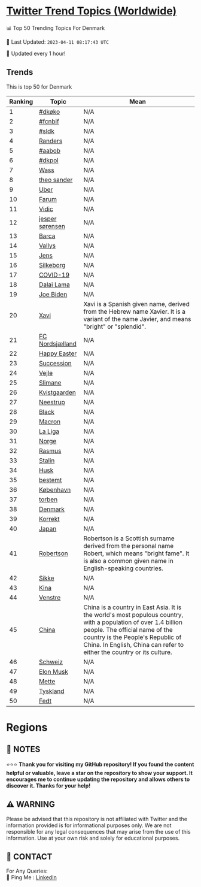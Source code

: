 [Twitter Trend Topics (Worldwide)](https://github.com/ErcinDedeoglu/Twitter-Trend-Topics)
==========


📊 Top 50 Trending Topics For Denmark

📆 Last Updated: `2023-04-11 08:17:43 UTC`

🔧 Updated every 1 hour!


## Trends

This is top 50 for Denmark

| Ranking | Topic | Mean |
| ------- | ------------ | ------------ |
| 1 | [#dkøko](http://twitter.com/search?q=%23dk%c3%b8ko) | N/A |
| 2 | [#fcnbif](http://twitter.com/search?q=%23fcnbif) | N/A |
| 3 | [#sldk](http://twitter.com/search?q=%23sldk) | N/A |
| 4 | [Randers](http://twitter.com/search?q=Randers) | N/A |
| 5 | [#aabob](http://twitter.com/search?q=%23aabob) | N/A |
| 6 | [#dkpol](http://twitter.com/search?q=%23dkpol) | N/A |
| 7 | [Wass](http://twitter.com/search?q=Wass) | N/A |
| 8 | [theo sander](http://twitter.com/search?q=theo+sander) | N/A |
| 9 | [Uber](http://twitter.com/search?q=Uber) | N/A |
| 10 | [Farum](http://twitter.com/search?q=Farum) | N/A |
| 11 | [Vidic](http://twitter.com/search?q=Vidic) | N/A |
| 12 | [jesper sørensen](http://twitter.com/search?q=jesper+s%c3%b8rensen) | N/A |
| 13 | [Barca](http://twitter.com/search?q=Barca) | N/A |
| 14 | [Vallys](http://twitter.com/search?q=Vallys) | N/A |
| 15 | [Jens](http://twitter.com/search?q=Jens) | N/A |
| 16 | [Silkeborg](http://twitter.com/search?q=Silkeborg) | N/A |
| 17 | [COVID-19](http://twitter.com/search?q=COVID-19) | N/A |
| 18 | [Dalai Lama](http://twitter.com/search?q=Dalai+Lama) | N/A |
| 19 | [Joe Biden](http://twitter.com/search?q=Joe+Biden) | N/A |
| 20 | [Xavi](http://twitter.com/search?q=Xavi) | Xavi is a Spanish given name, derived from the Hebrew name Xavier. It is a variant of the name Javier, and means "bright" or "splendid". |
| 21 | [FC Nordsjælland](http://twitter.com/search?q=FC+Nordsj%c3%a6lland) | N/A |
| 22 | [Happy Easter](http://twitter.com/search?q=Happy+Easter) | N/A |
| 23 | [Succession](http://twitter.com/search?q=Succession) | N/A |
| 24 | [Vejle](http://twitter.com/search?q=Vejle) | N/A |
| 25 | [Slimane](http://twitter.com/search?q=Slimane) | N/A |
| 26 | [Kvistgaarden](http://twitter.com/search?q=Kvistgaarden) | N/A |
| 27 | [Neestrup](http://twitter.com/search?q=Neestrup) | N/A |
| 28 | [Black](http://twitter.com/search?q=Black) | N/A |
| 29 | [Macron](http://twitter.com/search?q=Macron) | N/A |
| 30 | [La Liga](http://twitter.com/search?q=La+Liga) | N/A |
| 31 | [Norge](http://twitter.com/search?q=Norge) | N/A |
| 32 | [Rasmus](http://twitter.com/search?q=Rasmus) | N/A |
| 33 | [Stalin](http://twitter.com/search?q=Stalin) | N/A |
| 34 | [Husk](http://twitter.com/search?q=Husk) | N/A |
| 35 | [bestemt](http://twitter.com/search?q=bestemt) | N/A |
| 36 | [København](http://twitter.com/search?q=K%c3%b8benhavn) | N/A |
| 37 | [torben](http://twitter.com/search?q=torben) | N/A |
| 38 | [Denmark](http://twitter.com/search?q=Denmark) | N/A |
| 39 | [Korrekt](http://twitter.com/search?q=Korrekt) | N/A |
| 40 | [Japan](http://twitter.com/search?q=Japan) | N/A |
| 41 | [Robertson](http://twitter.com/search?q=Robertson) | Robertson is a Scottish surname derived from the personal name Robert, which means "bright fame". It is also a common given name in English-speaking countries. |
| 42 | [Sikke](http://twitter.com/search?q=Sikke) | N/A |
| 43 | [Kina](http://twitter.com/search?q=Kina) | N/A |
| 44 | [Venstre](http://twitter.com/search?q=Venstre) | N/A |
| 45 | [China](http://twitter.com/search?q=China) | China is a country in East Asia. It is the world's most populous country, with a population of over 1.4 billion people. The official name of the country is the People's Republic of China. In English, China can refer to either the country or its culture. |
| 46 | [Schweiz](http://twitter.com/search?q=Schweiz) | N/A |
| 47 | [Elon Musk](http://twitter.com/search?q=Elon+Musk) | N/A |
| 48 | [Mette](http://twitter.com/search?q=Mette) | N/A |
| 49 | [Tyskland](http://twitter.com/search?q=Tyskland) | N/A |
| 50 | [Fedt](http://twitter.com/search?q=Fedt) | N/A |



# Regions




## 📝 NOTES

⭐⭐⭐ **Thank you for visiting my GitHub repository! If you found the content helpful or valuable, leave a star on the repository to show your support. It encourages me to continue updating the repository and allows others to discover it. Thanks for your help!**


## ⚠️ WARNING

Please be advised that this repository is not affiliated with Twitter and the information provided is for informational purposes only. We are not responsible for any legal consequences that may arise from the use of this information. Use at your own risk and solely for educational purposes.


## 📨 CONTACT

 For Any Queries:  
            🏓 Ping Me : [LinkedIn](https://www.linkedin.com/in/ercindedeoglu/)
